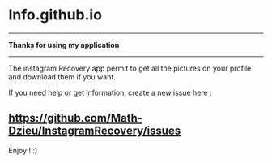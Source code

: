 # Info.github.io
***********************************
**Thanks for using my application**
***********************************

The instagram Recovery app permit to get all the pictures on your profile and download them if you want.


If you need help or get information, create a new issue here :

https://github.com/Math-Dzieu/InstagramRecovery/issues
-



Enjoy ! :)
